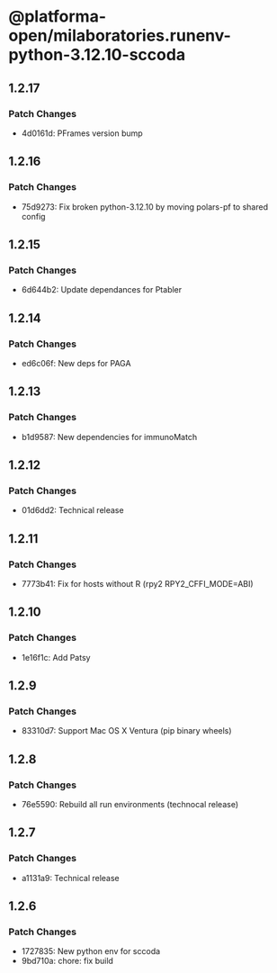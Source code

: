 # @platforma-open/milaboratories.runenv-python-3.12.10-sccoda

## 1.2.17

### Patch Changes

- 4d0161d: PFrames version bump

## 1.2.16

### Patch Changes

- 75d9273: Fix broken python-3.12.10 by moving polars-pf to shared config

## 1.2.15

### Patch Changes

- 6d644b2: Update dependances for Ptabler

## 1.2.14

### Patch Changes

- ed6c06f: New deps for PAGA

## 1.2.13

### Patch Changes

- b1d9587: New dependencies for immunoMatch

## 1.2.12

### Patch Changes

- 01d6dd2: Technical release

## 1.2.11

### Patch Changes

- 7773b41: Fix for hosts without R (rpy2 RPY2_CFFI_MODE=ABI)

## 1.2.10

### Patch Changes

- 1e16f1c: Add Patsy

## 1.2.9

### Patch Changes

- 83310d7: Support Mac OS X Ventura (pip binary wheels)

## 1.2.8

### Patch Changes

- 76e5590: Rebuild all run environments (technocal release)

## 1.2.7

### Patch Changes

- a1131a9: Technical release

## 1.2.6

### Patch Changes

- 1727835: New python env for sccoda
- 9bd710a: chore: fix build

